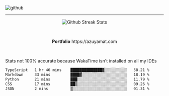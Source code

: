 ![github](https://media.discordapp.net/attachments/881363147364118528/1142610121697021952/background.png?width=1000&height=300)<br>
___
<p align="center">
  <img alt="Github Streak Stats" src="https://streak-stats.demolab.com?user=Azuyamat&theme=transparent&hide_border=true"/>
</p><br>
<p align="center">
      <strong>Portfolio</strong> https://azuyamat.com
</p><br>

Stats not 100% accurate because WakaTime isn't installed on all my IDEs
<!--START_SECTION:waka-->

```txt
TypeScript   1 hr 46 mins    ██████████████▓░░░░░░░░░░   58.21 %
Markdown     33 mins         ████▓░░░░░░░░░░░░░░░░░░░░   18.19 %
Python       21 mins         ███░░░░░░░░░░░░░░░░░░░░░░   11.79 %
CSS          17 mins         ██▒░░░░░░░░░░░░░░░░░░░░░░   09.26 %
JSON         2 mins          ▒░░░░░░░░░░░░░░░░░░░░░░░░   01.31 %
```

<!--END_SECTION:waka-->
